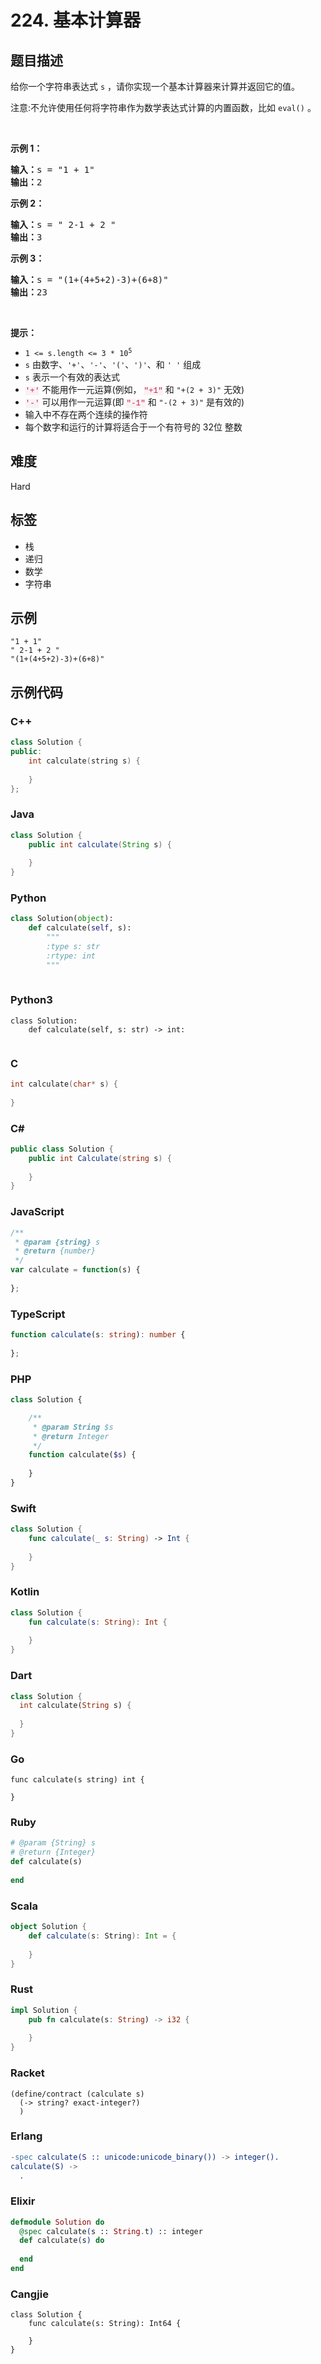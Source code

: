 # 224. 基本计算器

## 题目描述

<p>给你一个字符串表达式 <code>s</code> ，请你实现一个基本计算器来计算并返回它的值。</p>

<p>注意:不允许使用任何将字符串作为数学表达式计算的内置函数，比如 <code>eval()</code> 。</p>

<p>&nbsp;</p>

<p><strong>示例 1：</strong></p>

<pre>
<strong>输入：</strong>s = "1 + 1"
<strong>输出：</strong>2
</pre>

<p><strong>示例 2：</strong></p>

<pre>
<strong>输入：</strong>s = " 2-1 + 2 "
<strong>输出：</strong>3
</pre>

<p><strong>示例 3：</strong></p>

<pre>
<strong>输入：</strong>s = "(1+(4+5+2)-3)+(6+8)"
<strong>输出：</strong>23
</pre>

<p>&nbsp;</p>

<p><strong>提示：</strong></p>

<ul>
	<li><code>1 &lt;= s.length &lt;= 3&nbsp;* 10<sup>5</sup></code></li>
	<li><code>s</code> 由数字、<code>'+'</code>、<code>'-'</code>、<code>'('</code>、<code>')'</code>、和 <code>' '</code> 组成</li>
	<li><code>s</code> 表示一个有效的表达式</li>
	<li><font color="#c7254e"><font face="Menlo, Monaco, Consolas, Courier New, monospace"><span style="font-size:12.6px"><span style="background-color:#f9f2f4">'+'</span></span></font></font> 不能用作一元运算(例如， <font color="#c7254e"><font face="Menlo, Monaco, Consolas, Courier New, monospace"><span style="font-size:12.6px"><span style="background-color:#f9f2f4">"+1"</span></span></font></font>&nbsp;和 <code>"+(2 + 3)"</code>&nbsp;无效)</li>
	<li><font color="#c7254e"><font face="Menlo, Monaco, Consolas, Courier New, monospace"><span style="font-size:12.6px"><span style="background-color:#f9f2f4">'-'</span></span></font></font> 可以用作一元运算(即 <font color="#c7254e"><font face="Menlo, Monaco, Consolas, Courier New, monospace"><span style="font-size:12.6px"><span style="background-color:#f9f2f4">"-1"</span></span></font></font>&nbsp;和 <code>"-(2 + 3)"</code>&nbsp;是有效的)</li>
	<li>输入中不存在两个连续的操作符</li>
	<li>每个数字和运行的计算将适合于一个有符号的 32位 整数</li>
</ul>


## 难度

Hard

## 标签

- 栈
- 递归
- 数学
- 字符串

## 示例

```
"1 + 1"
" 2-1 + 2 "
"(1+(4+5+2)-3)+(6+8)"
```

## 示例代码

### C++

```cpp
class Solution {
public:
    int calculate(string s) {
        
    }
};
```

### Java

```java
class Solution {
    public int calculate(String s) {
        
    }
}
```

### Python

```python
class Solution(object):
    def calculate(self, s):
        """
        :type s: str
        :rtype: int
        """
        
```

### Python3

```python3
class Solution:
    def calculate(self, s: str) -> int:
        
```

### C

```c
int calculate(char* s) {
    
}
```

### C#

```csharp
public class Solution {
    public int Calculate(string s) {
        
    }
}
```

### JavaScript

```javascript
/**
 * @param {string} s
 * @return {number}
 */
var calculate = function(s) {
    
};
```

### TypeScript

```typescript
function calculate(s: string): number {
    
};
```

### PHP

```php
class Solution {

    /**
     * @param String $s
     * @return Integer
     */
    function calculate($s) {
        
    }
}
```

### Swift

```swift
class Solution {
    func calculate(_ s: String) -> Int {
        
    }
}
```

### Kotlin

```kotlin
class Solution {
    fun calculate(s: String): Int {
        
    }
}
```

### Dart

```dart
class Solution {
  int calculate(String s) {
    
  }
}
```

### Go

```golang
func calculate(s string) int {
    
}
```

### Ruby

```ruby
# @param {String} s
# @return {Integer}
def calculate(s)
    
end
```

### Scala

```scala
object Solution {
    def calculate(s: String): Int = {
        
    }
}
```

### Rust

```rust
impl Solution {
    pub fn calculate(s: String) -> i32 {
        
    }
}
```

### Racket

```racket
(define/contract (calculate s)
  (-> string? exact-integer?)
  )
```

### Erlang

```erlang
-spec calculate(S :: unicode:unicode_binary()) -> integer().
calculate(S) ->
  .
```

### Elixir

```elixir
defmodule Solution do
  @spec calculate(s :: String.t) :: integer
  def calculate(s) do
    
  end
end
```

### Cangjie

```cangjie
class Solution {
    func calculate(s: String): Int64 {

    }
}
```

